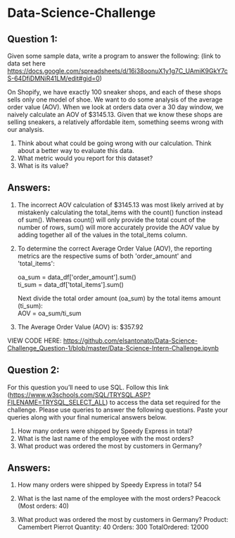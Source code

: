 # Data-Science-Challenge

## Question 1:

 Given some sample data, write a program to answer the following: (link to data set here https://docs.google.com/spreadsheets/d/16i38oonuX1y1g7C_UAmiK9GkY7cS-64DfiDMNiR41LM/edit#gid=0)
 
 On Shopify, we have exactly 100 sneaker shops, and each of these shops sells only one model of shoe. We want to do some analysis of the average order value (AOV). When we look at orders data over a 30 day window, we naively calculate an AOV of $3145.13. Given that we know these shops are selling sneakers, a relatively affordable item, something seems wrong with our analysis. 

1. Think about what could be going wrong with our calculation. Think about a better way to evaluate this data.
2. What metric would you report for this dataset?
3. What is its value?

## Answers: 

1. The incorrect AOV calculation of $3145.13 was most likely arrived at by mistakenly calculating the total_items with the count() function instead of sum(). Whereas count() will only provide the total count of the number of rows, sum() will more accurately provide the AOV value by adding together all of the values in the total_items column. 

2. To determine the correct Average Order Value (AOV), the reporting metrics are the respective sums of both 'order_amount' and 'total_items':<br/>

   oa_sum = data_df['order_amount'].sum()\
   ti_sum = data_df['total_items'].sum()

   Next divide the total order amount (oa_sum) by the total items amount (ti_sum):\
   AOV = oa_sum/ti_sum

3. The Average Order Value (AOV) is: $357.92 

VIEW CODE HERE: https://github.com/elsantonato/Data-Science-Challenge_Question-1/blob/master/Data-Science-Intern-Challenge.ipynb

## Question 2: 

For this question you’ll need to use SQL. Follow this link (https://www.w3schools.com/SQL/TRYSQL.ASP?FILENAME=TRYSQL_SELECT_ALL) to access the data set required for the challenge. Please use queries to answer the following questions. Paste your queries along with your final numerical answers below.

1. How many orders were shipped by Speedy Express in total? 
2. What is the last name of the employee with the most orders? 
3. What product was ordered the most by customers in Germany? 

## Answers: 

1. How many orders were shipped by Speedy Express in total? 54 

2. What is the last name of the employee with the most orders? Peacock (Most orders: 40)

3. What product was ordered the most by customers in Germany? 
Product:       Camembert Pierrot 
Quantity:      40
Orders:        300
TotalOrdered:  12000
